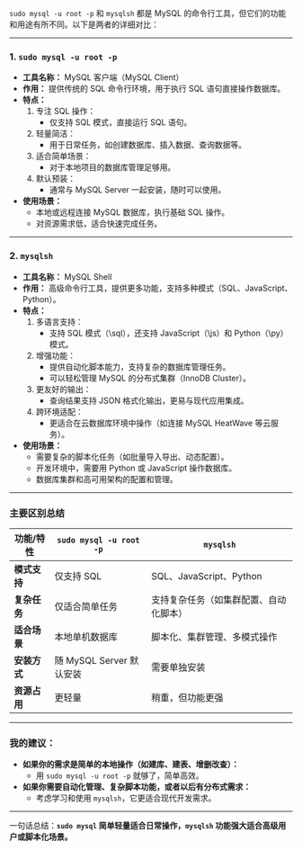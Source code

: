 `sudo mysql -u root -p` 和 `mysqlsh` 都是 MySQL 的命令行工具，但它们的功能和用途有所不同。以下是两者的详细对比：

------

### **1. `sudo mysql -u root -p`**

- **工具名称：** MySQL 客户端（MySQL Client）
- **作用：** 提供传统的 SQL 命令行环境，用于执行 SQL 语句直接操作数据库。
- **特点：**
  1. 专注 SQL 操作：
     - 仅支持 SQL 模式，直接运行 SQL 语句。
  2. 轻量简洁：
     - 用于日常任务，如创建数据库、插入数据、查询数据等。
  3. 适合简单场景：
     - 对于本地项目的数据库管理足够用。
  4. 默认预装：
     - 通常与 MySQL Server 一起安装，随时可以使用。
- **使用场景：**
  - 本地或远程连接 MySQL 数据库，执行基础 SQL 操作。
  - 对资源需求低，适合快速完成任务。

------

### **2. `mysqlsh`**

- **工具名称：** MySQL Shell
- **作用：** 高级命令行工具，提供更多功能，支持多种模式（SQL、JavaScript、Python）。
- **特点：**
  1. 多语言支持：
     - 支持 SQL 模式（\sql），还支持 JavaScript（\js）和 Python（\py）模式。
  2. 增强功能：
     - 提供自动化脚本能力，支持复杂的数据库管理任务。
     - 可以轻松管理 MySQL 的分布式集群（InnoDB Cluster）。
  3. 更友好的输出：
     - 查询结果支持 JSON 格式化输出，更易与现代应用集成。
  4. 跨环境适配：
     - 更适合在云数据库环境中操作（如连接 MySQL HeatWave 等云服务）。
- **使用场景：**
  - 需要复杂的脚本化任务（如批量导入导出、动态配置）。
  - 开发环境中，需要用 Python 或 JavaScript 操作数据库。
  - 数据库集群和高可用架构的配置和管理。

------

### **主要区别总结**

| 功能/特性    | `sudo mysql -u root -p`  | `mysqlsh`                              |
| ------------ | ------------------------ | -------------------------------------- |
| **模式支持** | 仅支持 SQL               | SQL、JavaScript、Python                |
| **复杂任务** | 仅适合简单任务           | 支持复杂任务（如集群配置、自动化脚本） |
| **适合场景** | 本地单机数据库           | 脚本化、集群管理、多模式操作           |
| **安装方式** | 随 MySQL Server 默认安装 | 需要单独安装                           |
| **资源占用** | 更轻量                   | 稍重，但功能更强                       |

------

### **我的建议：**

- **如果你的需求是简单的本地操作（如建库、建表、增删改查）：**
  - 用 `sudo mysql -u root -p` 就够了，简单高效。
- **如果你需要自动化管理、复杂脚本功能，或者以后有分布式需求：**
  - 考虑学习和使用 `mysqlsh`，它更适合现代开发需求。

------

一句话总结：**`sudo mysql` 简单轻量适合日常操作，`mysqlsh` 功能强大适合高级用户或脚本化场景。**
